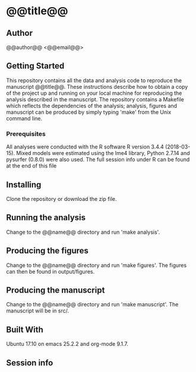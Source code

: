 # @@title@@

## Author

@@author@@ <@@email@@>


## Getting Started
This repository contains all the data and analysis code to reproduce the
manuscript @@title@@. These instructions describe how to obtain a copy
of the project up and running on your local machine for reproducing the
analysis described in the manuscript. The repository contains a Makefile
which reflects the dependencies of the analysis; analysis, figures and
manuscript can be produced by simply typing 'make' from the Unix command
line.


### Prerequisites
All analyses were conducted with the R software R version 3.4.4
(2018-03-15). Mixed models were estimated using the lme4 library, Python
2.7.14 and pysurfer (0.8.0) were also used. The full session info under
R can be found at the end of this file


## Installing
Clone the repository or download the zip file.

## Running the analysis
Change to the @@name@@ directory and run 'make analysis'.

## Producing the figures
Change to the @@name@@ directory and run 'make figures'. The figures can then
be found in output/figures.

## Producing the manuscript
Change to the @@name@@ directory and run 'make manuscript'. The
manuscript will be in src/.

## Built With
Ubuntu 17.10 on emacs
25.2.2 and org-mode
9.1.7.


## Session info
